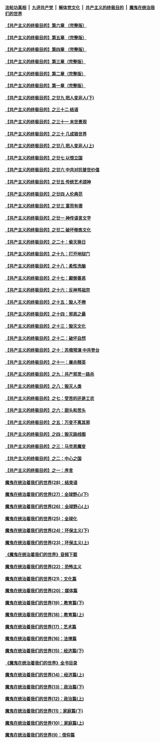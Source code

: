 

####  [法轮功真相](../../../../basic/blob/master/README.md?t=05222101) &nbsp;|&nbsp; [九评共产党](../../../../9ping.md/blob/master/README.md?t=05222101) &nbsp;|&nbsp; [解体党文化](../../../../jtdwh.md/blob/master/README.md?t=05222101)  &nbsp;|&nbsp; [共产主义的终极目的](../../../../gczydzjmd.md/blob/master/README.md?t=05222101) &nbsp;|&nbsp; [魔鬼在统治我们的世界](../../../../mgztzwmdsj.md/blob/master/README.md?t=05222101) 

#### [【共产主义的终极目的】第六章 （完整版）](../pages/nsc422/n11428913.md?t=05222101) 

#### [【共产主义的终极目的】第五章 （完整版）](../pages/nsc422/n11428912.md?t=05222101) 

#### [【共产主义的终极目的】第四章 （完整版）](../pages/nsc422/n11428907.md?t=05222101) 

#### [【共产主义的终极目的】第三章（完整版）](../pages/nsc422/n11428848.md?t=05222101) 

#### [【共产主义的终极目的】第二章（完整版）](../pages/nsc422/n11428831.md?t=05222101) 

#### [【共产主义的终极目的】第一章（完整版）](../pages/nsc422/n11417651.md?t=05222101) 

#### [【共产主义的终极目的】之廿九 把人变非人(下)](../pages/nsc422/n11344140.md?t=05222101) 

#### [【共产主义的终极目的】之三十二 结语](../pages/nsc422/n11360535.md?t=05222101) 

#### [【共产主义的终极目的】之三十一 末世景观](../pages/nsc422/n11351129.md?t=05222101) 

#### [【共产主义的终极目的】之三十 几成狼世界](../pages/nsc422/n11348280.md?t=05222101) 

#### [【共产主义的终极目的】之廿八 把人变非人(上)](../pages/nsc422/n11340492.md?t=05222101) 

#### [【共产主义的终极目的】之廿七 以恨立国](../pages/nsc422/n11336944.md?t=05222101) 

#### [【共产主义的终极目的】之廿六 中共对抗普世价值](../pages/nsc422/n11324785.md?t=05222101) 

#### [【共产主义的终极目的】之廿五 传统艺术颂神](../pages/nsc422/n11296396.md?t=05222101) 

#### [【共产主义的终极目的】之廿四 人伦典范](../pages/nsc422/n11296397.md?t=05222101) 

#### [【共产主义的终极目的】之廿三 富而有德](../pages/nsc422/n11283598.md?t=05222101) 

#### [【共产主义的终极目的】之廿一 神传语言文字](../pages/nsc422/n11263265.md?t=05222101) 

#### [【共产主义的终极目的】之廿二 破坏修炼文化](../pages/nsc422/n11245728.md?t=05222101) 

#### [【共产主义的终极目的】之二十：偷天换日](../pages/nsc422/n11238846.md?t=05222101) 

#### [【共产主义的终极目的】之十九：打开地狱门](../pages/nsc422/n11206376.md?t=05222101) 

#### [【共产主义的终极目的】之十八：柔性洗脑](../pages/nsc422/n11199994.md?t=05222101) 

#### [【共产主义的终极目的】之十七：颠倒善恶](../pages/nsc422/n11179782.md?t=05222101) 

#### [【共产主义的终极目的】之十六：反神骂祖宗](../pages/nsc422/n11166798.md?t=05222101) 

#### [【共产主义的终极目的】之十五：毁人不倦](../pages/nsc422/n11166792.md?t=05222101) 

#### [【共产主义的终极目的】之十四：邪恶之最](../pages/nsc422/n11150249.md?t=05222101) 

#### [【共产主义的终极目的】之十三：毁灭文化](../pages/nsc422/n11135227.md?t=05222101) 

#### [【共产主义的终极目的】之十二：破坏自然](../pages/nsc422/n11135214.md?t=05222101) 

#### [【共产主义的终极目的】之十：苏俄预演 中共登台](../pages/nsc422/n11118424.md?t=05222101) 

#### [【共产主义的终极目的】之十一：屠杀精英](../pages/nsc422/n11118442.md?t=05222101) 

#### [【共产主义的终极目的】之九：共产邪灵一路杀](../pages/nsc422/n11114139.md?t=05222101) 

#### [【共产主义的终极目的】之八：毁灭人类](../pages/nsc422/n11108503.md?t=05222101) 

#### [【共产主义的终极目的】之七：受苦的还是工农](../pages/nsc422/n11101809.md?t=05222101) 

#### [【共产主义的终极目的】之六：甜头和苦头](../pages/nsc422/n11096971.md?t=05222101) 

#### [【共产主义的终极目的】之五：万变不离其邪](../pages/nsc422/n11091285.md?t=05222101) 

#### [【共产主义的终极目的】之四：毁灭路线图](../pages/nsc422/n11086284.md?t=05222101) 

#### [【共产主义的终极目的】之三：马克思魔变](../pages/nsc422/n11061941.md?t=05222101) 

#### [【共产主义的终极目的】之二：中心之国](../pages/nsc422/n11047728.md?t=05222101) 

#### [【共产主义的终极目的】之一：序言](../pages/nsc422/n11086077.md?t=05222101) 

#### [魔鬼在统治着我们的世界(28)：结束语](../pages/nsc422/n10936246.md?t=05222101) 

#### [魔鬼在统治着我们的世界(27)：全球野心(下)](../pages/nsc422/n10928319.md?t=05222101) 

#### [魔鬼在统治着我们的世界(26)：全球野心(上)](../pages/nsc422/n10900318.md?t=05222101) 

#### [魔鬼在统治着我们的世界(25)：全球化](../pages/nsc422/n10788205.md?t=05222101) 

#### [魔鬼在统治着我们的世界(24)：环保主义(下)](../pages/nsc422/n10695307.md?t=05222101) 

#### [魔鬼在统治着我们的世界(23)：环保主义(上)](../pages/nsc422/n10688613.md?t=05222101) 

#### [《魔鬼在统治着我们的世界》音频下载](../pages/nsc422/n10635553.md?t=05222101) 

#### [魔鬼在统治着我们的世界(22)：恐怖主义](../pages/nsc422/n10614727.md?t=05222101) 

#### [魔鬼在统治着我们的世界(21)：文化篇](../pages/nsc422/n10597706.md?t=05222101) 

#### [魔鬼在统治着我们的世界(20)：媒体篇](../pages/nsc422/n10586579.md?t=05222101) 

#### [魔鬼在统治着我们的世界(19)：教育篇(下)](../pages/nsc422/n10564808.md?t=05222101) 

#### [魔鬼在统治着我们的世界(18)：教育篇(上)](../pages/nsc422/n10526970.md?t=05222101) 

#### [魔鬼在统治着我们的世界(17)：艺术篇](../pages/nsc422/n10499093.md?t=05222101) 

#### [魔鬼在统治着我们的世界(16)：法律篇](../pages/nsc422/n10485969.md?t=05222101) 

#### [魔鬼在统治着我们的世界(15)：经济篇(下)](../pages/nsc422/n10469975.md?t=05222101) 

#### [《魔鬼在统治着我们的世界》全书目录](../pages/nsc422/n10464261.md?t=05222101) 

#### [魔鬼在统治着我们的世界(14)：经济篇(上)](../pages/nsc422/n10457370.md?t=05222101) 

#### [魔鬼在统治着我们的世界(13)：政治篇(下)](../pages/nsc422/n10448270.md?t=05222101) 

#### [魔鬼在统治着我们的世界(12)：政治篇(上)](../pages/nsc422/n10444576.md?t=05222101) 

#### [魔鬼在统治着我们的世界(11)：家庭篇(下)](../pages/nsc422/n10440961.md?t=05222101) 

#### [魔鬼在统治着我们的世界(10)：家庭篇(上)](../pages/nsc422/n10435448.md?t=05222101) 

#### [魔鬼在统治着我们的世界(9)：信仰篇](../pages/nsc422/n10432159.md?t=05222101) 

